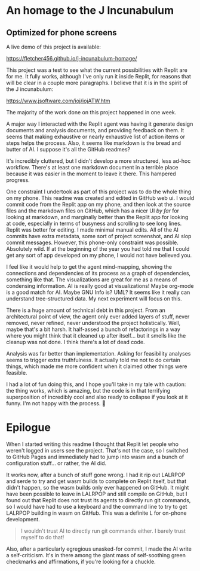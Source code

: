 # An homage to the J Incunabulum

## Optimized for phone screens

A live demo of this project is available:

https://fletcher456.github.io/j-incunabulum-homage/

This project was a test to see what the current possibilities with Replit are for me. It fully works, although I've only run it inside Replit, for reasons that will be clear in a couple more paragraphs. I believe that it is in the spirit of the J incunabulum:

https://www.jsoftware.com/ioj/iojATW.htm

The majority of the work done on this project happened in one week.

A major way I interacted with the Replit agent was having it generate design documents and analysis documents, and providing feedback on them. It seems that making exhaustive or nearly exhaustive list of action items or steps helps the process. Also, it seems like markdown is the bread and butter of AI. I suppose it's all the GitHub readmes? 

It's incredibly cluttered, but I didn't develop a more structured, less ad-hoc workflow. There's at least one markdown document in a terrible place because it was easier in the moment to leave it there. This hampered progress.

One constraint I undertook as part of this project was to do the whole thing on my phone. This readme was created and edited in GitHub web ui. I would commit code from the Replit app on my phone, and then look at the source files and the markdown files on GitHub, which has a nicer UI _by far_ for looking at markdown, and marginally better than the Replit app for looking at code, especially in terms of busyness and scrolling to see long lines. Replit was better for editing. I made minimal manual edits. All of the AI commits have extra metadata, some sort of project screenshot, and AI slop commit messages. However, this phone-only constraint was possible. Absolutely wild. If at the beginning of the year you had told me that I could get any sort of app developed on my phone, I would not have believed you.

I feel like it would help to get the agent mind-mapping, showing the connections and dependencies of its process as a graph of dependencies, something like that. The visualizations are great for me as a means of condensing information. AI is really good at visualizations! Maybe org-mode is a good match for AI. Maybe GNU Info is? UML? It seems like it really can understand tree-structured data. My next experiment will focus on this.

There is a huge amount of technical debt in this project. From an architectural point of view, the agent only ever added layers of stuff, never removed, never refined, never understood the project holistically. Well, maybe that's a bit harsh. It half-assed a bunch of refactorings in a way where you might think that it cleaned up after itself... but it smells like the cleanup was not done. I think there's a lot of dead code.

Analysis was far better than implementation. Asking for feasibility analyses seems to trigger extra truthfulness. It actually told me not to do certain things, which made me more confident when it claimed other things were feasible.

I had a lot of fun doing this, and I hope you'll take in my tale with caution: the thing works, which is amazing, but the code is in that terrifying superposition of incredibly cool and also ready to collapse if you look at it funny. I'm not happy with the process. 🤷

# Epilogue

When I started writing this readme I thought that Replit let people who weren't logged in users see the project. That's not the case, so I switched to GitHub Pages and immediately had to jump into wasm and a bunch of configuration stuff... or rather, the AI did.

It works now, after a bunch of stuff gone wrong. I had it rip out LALRPOP and serde to try and get wasm builds to complete on Replit itself, but that didn't happen, so the wasm builds only ever happened on GitHub. It might have been possible to leave in LALRPOP and still compile on GitHub, but I found out that Replit does not trust its agents to directly run git commands, so I would have had to use a keyboard and the command line to try to get LALRPOP building in wasm on GitHub. This was a definite L for on-phone development.

> I wouldn't trust AI to directly run git commands either. I barely trust myself to do that!

Also, after a particularly egregious unasked-for commit, I made the AI write a self-criticism. It's in there among the giant mass of self-soothing green checkmarks and affirmations, if you're looking for a chuckle.
